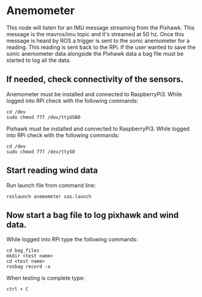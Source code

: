 # Anemometer
This node will listen for an IMU message streaming from the Pixhawk. This message is the mavros/imu topic and it's streamed at 50 hz. Once this message is heard by ROS a trigger is sent to the sonic anemometer for a reading. This reading is sent back to the RPi. If the user wanted to save the sonic anemometer data alongside the Pixhawk data a bag file must be started to log all the data.

## If needed, check connectivity of the sensors.

Anemometer must be installed and connected to RaspberryPi3. While logged into RPi check with the following commands:
```
cd /dev
sudo chmod 777 /dev/ttyUSB0
```
Pixhawk must be installed and connected to RaspberryPi3. While logged into RPi check with the following commands:
```
cd /dev
sudo chmod 777 /dev/ttyS0
```  
## Start reading wind data
Run launch file from command line:
```
roslaunch anemometer sas.launch
```
## Now start a bag file to log pixhawk and wind data. 
While logged into RPi type the following commands:
```
cd bag_files
mkdir <test name>
cd <test name>
rosbag record -a
```
When testing is complete type:
```
ctrl + C
```
